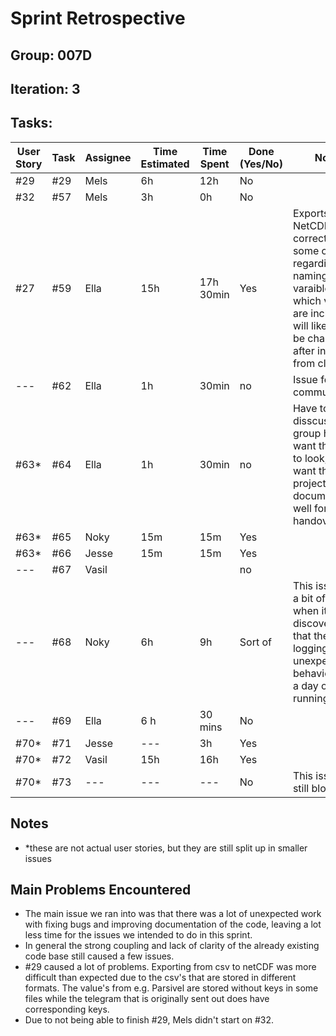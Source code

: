 # Sprint Retrospective

## Group: 007D
## Iteration: 3

## Tasks:

| User Story | Task | Assignee | Time Estimated | Time Spent | Done (Yes/No) | Notes                                                                                                                                                  |
|------------|------|----------|----------------|------------|---------------|--------------------------------------------------------------------------------------------------------------------------------------------------------|
| #29        | #29  | Mels     | 6h             | 12h        | No            |                                                                                                                                                        |
| #32        | #57  | Mels     | 3h             | 0h         | No            |                                                                                                                                                        |
| #27        | #59  | Ella     | 15h            | 17h 30min  | Yes           | Exports NetCDF correctly, some changes regarding naming of varaibles and which values are included will likely still be changed after input from client |
| ---        | #62  | Ella     | 1h             | 30min      | no            | Issue for communication                                                                                                                                |
| #63*       | #64  | Ella     | 1h             | 30min      | no            | Have to disscus with group how twe want the wiki to look, we want the whole project documented well for handover                                       |
| #63*       | #65  | Noky     | 15m            | 15m        | Yes           |                                                                                                                         |
| #63*       | #66  | Jesse    | 15m            | 15m        | Yes           |                                                                                                                                                        |
| ---        | #67  | Vasil    |                |            | no |                                                                                                                                                        |
| ---        | #68  | Noky     | 6h             | 9h         | Sort of       | This issue took a bit of a turn when it was discovered that the logging had unexpected behaviour after a day of running |
| ---        | #69  | Ella     | 6 h            | 30 mins    | No            |                                                                                                                                                        |
| #70*       | #71  | Jesse    | ---            | 3h         | Yes           |                                                                                                                                                        |
| #70*       | #72  | Vasil    | 15h             | 16h         | Yes           |                                                                                                                                                        |
| #70*       | #73  | ---      | ---            | ---        | No            | This issue is still blocked                                                                                                                            |

## Notes
- *these are not actual user stories, but they are still split up in smaller issues

## Main Problems Encountered

- The main issue we ran into was that there was a lot of unexpected work with fixing bugs and improving documentation of the code, leaving a lot less time for the issues we intended to do in this sprint.
- In general the strong coupling and lack of clarity of the already existing code base still caused a few issues.
- #29 caused a lot of problems. Exporting from csv to netCDF was more difficult than expected due to the csv's that are stored in different formats. The value's from e.g. Parsivel are stored without keys in some files while the telegram that is originally sent out does have corresponding keys.
- Due to not being able to finish #29, Mels didn't start on #32.
